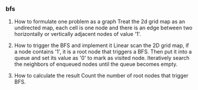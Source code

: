 ### bfs

1. How to formulate one problem as a graph
Treat the 2d grid map as an undirected map, each cell is one node and there is an edge between two horizontally or vertically adjacent nodes of value '1'.

2. How to trigger the BFS and implement it
Linear scan the 2D grid map, if a node contains '1', it is a root node that triggers a BFS. Then put it into a queue and set its value as '0' to mark as visited node.
Iteratively search the neighbors of enqueued nodes until the queue becomes empty.

3. How to calculate the result
Count the number of root nodes that trigger BFS.
